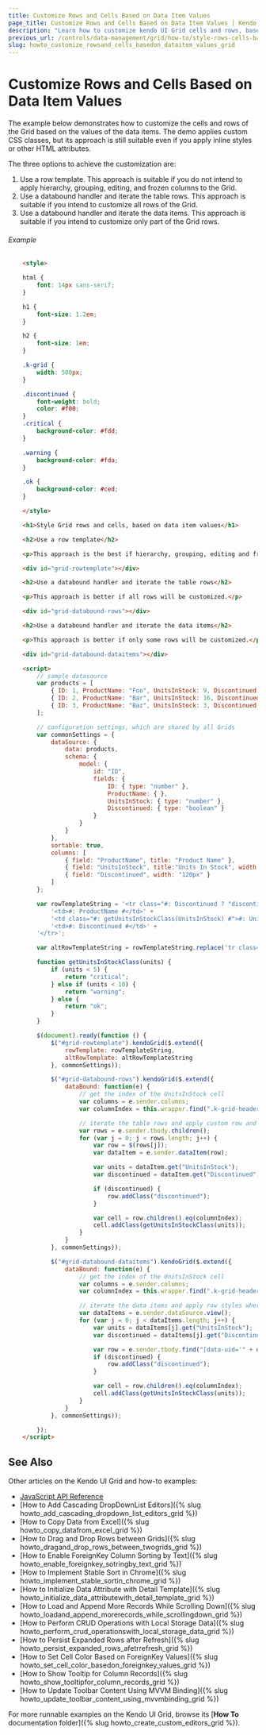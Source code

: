 ```yaml
---
title: Customize Rows and Cells Based on Data Item Values
page_title: Customize Rows and Cells Based on Data Item Values | Kendo UI Grid
description: "Learn how to customize kendo UI Grid cells and rows, based on data items values."
previous_url: /controls/data-management/grid/how-to/style-rows-cells-based-on-data-item-values, /controls/data-management/grid/how-to/style-rows-cells-based-on-data-item-values, /asp-mvc/controls/data-management/grid/how-to/style-rows-cells-based-on-data-item-values
slug: howto_customize_rowsand_cells_basedon_dataitem_values_grid
---
```


# Customize Rows and Cells Based on Data Item Values

The example below demonstrates how to customize the cells and rows of the Grid based on the values of the data items. The demo applies custom CSS classes, but its approach is still suitable even if you apply inline styles or other HTML attributes.

The three options to achieve the customization are:

1. Use a row template. This approach is suitable if you do not intend to apply hierarchy, grouping, editing, and frozen columns to the Grid.
2. Use a databound handler and iterate the table rows. This approach is suitable if you intend to customize all rows of the Grid.
3. Use a databound handler and iterate the data items. This approach is suitable if you intend to customize only part of the Grid rows.

###### Example

```html
    <style>

    html {
        font: 14px sans-serif;
    }

    h1 {
        font-size: 1.2em;
    }

    h2 {
        font-size: 1em;
    }

    .k-grid {
        width: 500px;
    }

    .discontinued {
        font-weight: bold;
        color: #f00;
    }
    .critical {
        background-color: #fdd;
    }

    .warning {
        background-color: #fda;
    }

    .ok {
        background-color: #ced;
    }

    </style>

    <h1>Style Grid rows and cells, based on data item values</h1>

    <h2>Use a row template</h2>

    <p>This approach is the best if hierarchy, grouping, editing and frozen columns are not used.</p>

    <div id="grid-rowtemplate"></div>

    <h2>Use a databound handler and iterate the table rows</h2>

    <p>This approach is better if all rows will be customized.</p>

    <div id="grid-databound-rows"></div>

    <h2>Use a databound handler and iterate the data items</h2>

    <p>This approach is better if only some rows will be customized.</p>

    <div id="grid-databound-dataitems"></div>

    <script>
        // sample datasource
        var products = [
            { ID: 1, ProductName: "Foo", UnitsInStock: 9, Discontinued: false },
            { ID: 2, ProductName: "Bar", UnitsInStock: 16, Discontinued: false },
            { ID: 3, ProductName: "Baz", UnitsInStock: 3, Discontinued: true }
        ];

        // configuration settings, which are shared by all Grids
        var commonSettings = {
            dataSource: {
                data: products,
                schema: {
                    model: {
                        id: "ID",
                        fields: {
                            ID: { type: "number" },
                            ProductName: { },
                            UnitsInStock: { type: "number" },
                            Discontinued: { type: "boolean" }
                        }
                    }
                }
            },
            sortable: true,
            columns: [
                { field: "ProductName", title: "Product Name" },
                { field: "UnitsInStock", title:"Units In Stock", width: "120px" },
                { field: "Discontinued", width: "120px" }
            ]
        };

        var rowTemplateString = '<tr class="#: Discontinued ? "discontinued" : "" #" data-uid="#: uid #">' +
            '<td>#: ProductName #</td>' +
            '<td class="#: getUnitsInStockClass(UnitsInStock) #">#: UnitsInStock #</td>' +
            '<td>#: Discontinued #</td>' +
        '</tr>';

        var altRowTemplateString = rowTemplateString.replace('tr class="', 'tr class="k-alt ');

        function getUnitsInStockClass(units) {
            if (units < 5) {
                return "critical";
            } else if (units < 10) {
                return "warning";
            } else {
                return "ok";
            }
        }

        $(document).ready(function () {
            $("#grid-rowtemplate").kendoGrid($.extend({
                rowTemplate: rowTemplateString,
                altRowTemplate: altRowTemplateString
            }, commonSettings));

            $("#grid-databound-rows").kendoGrid($.extend({
                dataBound: function(e) {
                    // get the index of the UnitsInStock cell
                    var columns = e.sender.columns;
                    var columnIndex = this.wrapper.find(".k-grid-header [data-field=" + "UnitsInStock" + "]").index();

                    // iterate the table rows and apply custom row and cell styling
                    var rows = e.sender.tbody.children();
                    for (var j = 0; j < rows.length; j++) {
                        var row = $(rows[j]);
                        var dataItem = e.sender.dataItem(row);

                        var units = dataItem.get("UnitsInStock");
                        var discontinued = dataItem.get("Discontinued");

                        if (discontinued) {
                            row.addClass("discontinued");
                        }

                        var cell = row.children().eq(columnIndex);
                        cell.addClass(getUnitsInStockClass(units));
                    }
                }
            }, commonSettings));

            $("#grid-databound-dataitems").kendoGrid($.extend({
                dataBound: function(e) {
                    // get the index of the UnitsInStock cell
                    var columns = e.sender.columns;
                    var columnIndex = this.wrapper.find(".k-grid-header [data-field=" + "UnitsInStock" + "]").index();

                    // iterate the data items and apply row styles where necessary
                    var dataItems = e.sender.dataSource.view();
                    for (var j = 0; j < dataItems.length; j++) {
                        var units = dataItems[j].get("UnitsInStock");
                        var discontinued = dataItems[j].get("Discontinued");

                        var row = e.sender.tbody.find("[data-uid='" + dataItems[j].uid + "']");
                        if (discontinued) {
                            row.addClass("discontinued");
                        }

                        var cell = row.children().eq(columnIndex);
                        cell.addClass(getUnitsInStockClass(units));
                    }
                }
            }, commonSettings));

        });
    </script>

```

## See Also

Other articles on the Kendo UI Grid and how-to examples:

* [JavaScript API Reference](/api/javascript/ui/grid)
* [How to Add Cascading DropDownList Editors]({% slug howto_add_cascading_dropdown_list_editors_grid %})
* [How to Copy Data from Excel]({% slug howto_copy_datafrom_excel_grid %})
* [How to Drag and Drop Rows between Grids]({% slug howto_dragand_drop_rows_between_twogrids_grid %})
* [How to Enable ForeignKey Column Sorting by Text]({% slug howto_enable_foreignkey_sotringby_text_grid %})
* [How to Implement Stable Sort in Chrome]({% slug howto_implement_stable_sortin_chrome_grid %})
* [How to Initialize Data Attribute with Detail Template]({% slug howto_initialize_data_attributewith_detail_template_grid %})
* [How to Load and Append More Records While Scrolling Down]({% slug howto_loadand_append_morerecords_while_scrollingdown_grid %})
* [How to Perform CRUD Operations with Local Storage Data]({% slug howto_perform_crud_operationswith_local_storage_data_grid %})
* [How to Persist Expanded Rows after Refresh]({% slug howto_persist_expanded_rows_afetrrefresh_grid %})
* [How to Set Cell Color Based on ForeignKey Values]({% slug howto_set_cell_color_basedon_foreignkey_values_grid %})
* [How to Show Tooltip for Column Records]({% slug howto_show_tooltipfor_column_records_grid %})
* [How to Update Toolbar Content Using MVVM Binding]({% slug howto_update_toolbar_content_using_mvvmbinding_grid %})

For more runnable examples on the Kendo UI Grid, browse its [**How To** documentation folder]({% slug howto_create_custom_editors_grid %}).
